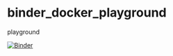 # binder_docker_playground
playground

[![Binder](https://mybinder.org/badge_logo.svg)](https://mybinder.org/v2/gh/terasakisatoshi/binder_docker_playground/HEAD)